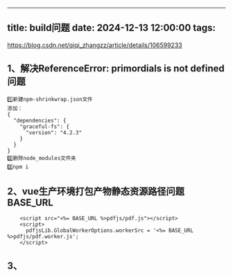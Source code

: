 
---
title: build问题
date: 2024-12-13 12:00:00
tags:
---
https://blog.csdn.net/qiqi_zhangzz/article/details/106599233

## 1、解决ReferenceError: primordials is not defined问题

```
1️⃣新建npm-shrinkwrap.json文件
添加：
{
  "dependencies": {
    "graceful-fs": {
      "version": "4.2.3"
    }
  }
}
2️⃣删除node_modules文件夹 
3️⃣npm i
```

## 2、vue生产环境打包产物静态资源路径问题 BASE_URL
```
    <script src="<%= BASE_URL %>pdfjs/pdf.js"></script>
    <script>
      pdfjsLib.GlobalWorkerOptions.workerSrc = '<%= BASE_URL %>pdfjs/pdf.worker.js';
    </script>
```
## 3、